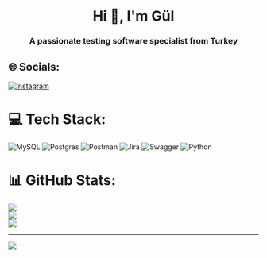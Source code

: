 <h1 align="center">Hi 👋, I'm Gül</h1>
<h3 align="center">A passionate testing software specialist from Turkey</h3>


## 🌐 Socials:
[![Instagram](https://img.shields.io/badge/Instagram-%23E4405F.svg?logo=Instagram&logoColor=white)](https://instagram.com/gulkrmoglu) 

# 💻 Tech Stack:
![MySQL](https://img.shields.io/badge/mysql-4479A1.svg?style=for-the-badge&logo=mysql&logoColor=white) ![Postgres](https://img.shields.io/badge/postgres-%23316192.svg?style=for-the-badge&logo=postgresql&logoColor=white) ![Postman](https://img.shields.io/badge/Postman-FF6C37?style=for-the-badge&logo=postman&logoColor=white) ![Jira](https://img.shields.io/badge/jira-%230A0FFF.svg?style=for-the-badge&logo=jira&logoColor=white) ![Swagger](https://img.shields.io/badge/-Swagger-%23Clojure?style=for-the-badge&logo=swagger&logoColor=white) ![Python](https://img.shields.io/badge/python-3670A0?style=for-the-badge&logo=python&logoColor=ffdd54)
# 📊 GitHub Stats:
![](https://github-readme-stats.vercel.app/api?username=gulkrmoglu&theme=dark&hide_border=false&include_all_commits=false&count_private=false)<br/>
![](https://github-readme-streak-stats.herokuapp.com/?user=gulkrmoglu&theme=dark&hide_border=false)<br/>
![](https://github-readme-stats.vercel.app/api/top-langs/?username=gulkrmoglu&theme=dark&hide_border=false&include_all_commits=false&count_private=false&layout=compact)

---
[![](https://visitcount.itsvg.in/api?id=gulkrmoglu&icon=1&color=0)](https://visitcount.itsvg.in)

<!-- Proudly created with GPRM ( https://gprm.itsvg.in ) -->
